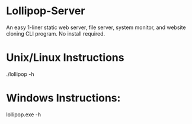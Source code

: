 # Lollipop-Server
An easy 1-liner static web server, file server, system monitor, and website cloning CLI program. No install required.

# Unix/Linux Instructions
./lollipop -h
# Windows Instructions:
lollipop.exe -h
